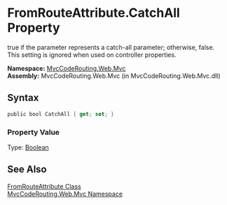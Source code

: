 FromRouteAttribute.CatchAll Property
====================================
true if the parameter represents a catch-all parameter; otherwise, false. This setting is ignored when used on controller properties.

**Namespace:** [MvcCodeRouting.Web.Mvc][1]  
**Assembly:** MvcCodeRouting.Web.Mvc (in MvcCodeRouting.Web.Mvc.dll)

Syntax
------

```csharp
public bool CatchAll { get; set; }
```

### Property Value
Type: [Boolean][2]

See Also
--------
[FromRouteAttribute Class][3]  
[MvcCodeRouting.Web.Mvc Namespace][1]  

[1]: ../README.md
[2]: http://msdn.microsoft.com/en-us/library/a28wyd50
[3]: README.md